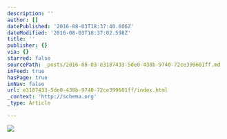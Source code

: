 ```yaml
---
description: ''
author: []
datePublished: '2016-08-03T18:37:40.606Z'
dateModified: '2016-08-03T18:37:02.598Z'
title: ''
publisher: {}
via: {}
starred: false
sourcePath: _posts/2016-08-03-e3187433-5de0-438b-9740-72ce399601ff.md
inFeed: true
hasPage: true
inNav: false
url: e3187433-5de0-438b-9740-72ce399601ff/index.html
_context: 'http://schema.org'
_type: Article

---
```

![](https://the-grid-user-content.s3-us-west-2.amazonaws.com/5b457acf-3143-4138-ac41-4e5c0474f057.jpg)